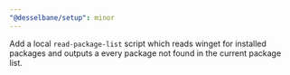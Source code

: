 ```yaml
---
"@desselbane/setup": minor
---
```


Add a local `read-package-list` script which reads winget for installed packages and outputs a every package not found in the current package list.
